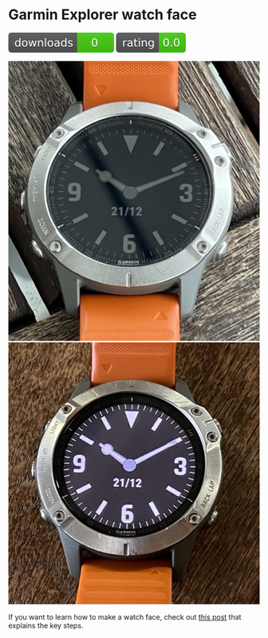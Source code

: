 # Garmin Explorer watch face

![downloads](https://raw.githubusercontent.com/Antvirf/garmin-explorer-watch-face/main/badges/downloads.svg)
![rating](https://raw.githubusercontent.com/Antvirf/garmin-explorer-watch-face/main/badges/rating.svg)

![outside](./images/explorer-watch-face-outside.jpeg)![inside](./images/explorer-watch-face-inside-light-up.jpeg)

<!-- Download link to Garmin store when available -->

If you want to learn how to make a watch face, check out [this post](https://aviitala.com/posts/garmin-watchface-tutorial/) that explains the key steps.
